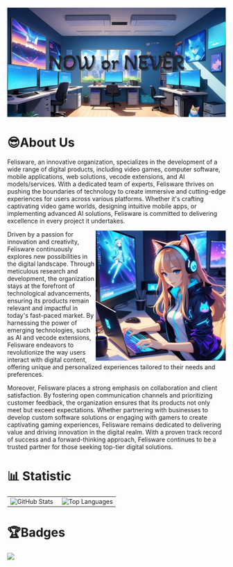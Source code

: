 ![header](assets/header.png)

# 😎About Us

Felisware, an innovative organization, specializes in the development of a wide range of digital products, including video games, computer software, mobile applications, web solutions, vecode extensions, and AI models/services. With a dedicated team of experts, Felisware thrives on pushing the boundaries of technology to create immersive and cutting-edge experiences for users across various platforms. Whether it's crafting captivating video game worlds, designing intuitive mobile apps, or implementing advanced AI solutions, Felisware is committed to delivering excellence in every project it undertakes.

<img align="right" src="assets/mascot.png"/>

Driven by a passion for innovation and creativity, Felisware continuously explores new possibilities in the digital landscape. Through meticulous research and development, the organization stays at the forefront of technological advancements, ensuring its products remain relevant and impactful in today's fast-paced market. By harnessing the power of emerging technologies, such as AI and vecode extensions, Felisware endeavors to revolutionize the way users interact with digital content, offering unique and personalized experiences tailored to their needs and preferences.

Moreover, Felisware places a strong emphasis on collaboration and client satisfaction. By fostering open communication channels and prioritizing customer feedback, the organization ensures that its products not only meet but exceed expectations. Whether partnering with businesses to develop custom software solutions or engaging with gamers to create captivating gaming experiences, Felisware remains dedicated to delivering value and driving innovation in the digital realm. With a proven track record of success and a forward-thinking approach, Felisware continues to be a trusted partner for those seeking top-tier digital solutions.

# 📊 Statistic

<table style="border: none; border-collapse: collapse;">
  <tr>
    <td style="padding-right: 10px; border: none;">
      <img src="https://github-readme-stats-sigma-five.vercel.app/api?username=felisware&show_icons=true&theme=merko" alt="GitHub Stats" />
    </td>
    <td style="padding-left: 10px; border: none;">
      <img src="https://github-readme-stats-git-masterrstaa-rickstaa.vercel.app/api/top-langs/?username=felisware&theme=merko" alt="Top Languages" />
    </td>
  </tr>
</table>

# 🏆Badges

<img src="https://holopin.io/api/user/board?user=felisware">
